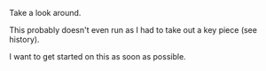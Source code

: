 Take a look around.

This probably doesn't even run as I had to take out a key piece (see history).

I want to get started on this as soon as possible.